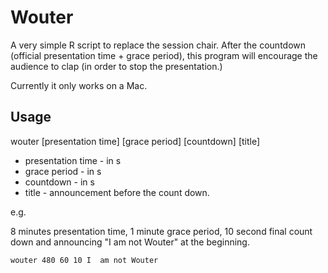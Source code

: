 # Wouter

A very simple R script to replace the session chair. After the countdown (official presentation time + grace period), this program will encourage the audience to clap (in order to stop the presentation.)

Currently it only works on a Mac.

## Usage
wouter [presentation time] [grace period] [countdown] [title]

* presentation time - in s
* grace period - in s
* countdown - in s
* title - announcement before the count down.

e.g.

8 minutes presentation time, 1 minute grace period, 10 second final count down and announcing "I am not Wouter" at the beginning.

```bash
wouter 480 60 10 I  am not Wouter
```
